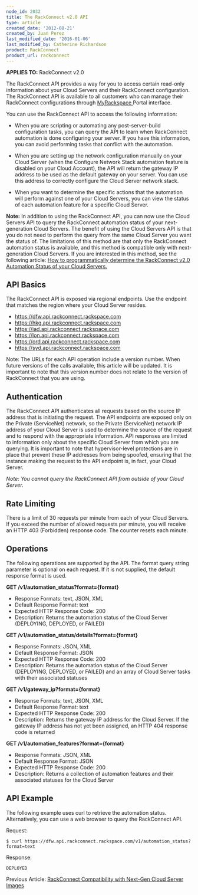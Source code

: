 ```yaml
---
node_id: 2032
title: The RackConnect v2.0 API
type: article
created_date: '2012-08-21'
created_by: Juan Perez
last_modified_date: '2016-01-06'
last_modified_by: Catherine Richardson
product: RackConnect
product_url: rackconnect
---
```


**APPLIES TO:** RackConnect v2.0

The RackConnect API provides a way for you to access certain read-only
information about your Cloud Servers and their RackConnect
configuration. The RackConnect API is available to all customers who can
manage their RackConnect configurations
through [MyRackspace ](https://my.rackspace.com/)Portal interface.

You can use the RackConnect API to access the following information:

-   When you are scripting or automating any post-server-build
    configuration tasks, you can query the API to learn when RackConnect
    automation is done configuring your server. If you have this
    information, you can avoid performing tasks that conflict with
    the automation.

-   When you are setting up the network configuration manually on your
    Cloud Server (when the Configure Network Stack automation feature is
    disabled on your Cloud Account), the API will return the gateway IP
    address to be used as the default gateway on your server. You can
    use this address to correctly configure the Cloud Server
    network stack.

-   When you want to determine the specific actions that the automation
    will perform against one of your Cloud Servers, you can view the
    status of each automation feature for a specific Cloud Server.

**Note:** In addition to using the RackConnect API, you can now use the
Cloud Servers API to query the RackConnect automation status of your
next-generation Cloud Servers. The benefit of using the Cloud Servers
API is that you do not need to perform the query from the same Cloud
Server you want the status of. The limitations of this method are that
only the RackConnect automation status is available, and this method is
compatible only with next-generation Cloud Servers. If you are
interested in this method, see the following article: [How to
programmatically determine the RackConnect v2.0 Automation Status of
your Cloud
Servers.](/how-to/how-to-programmatically-determine-the-rackconnect-v20-automation-status-of-your-cloud)

API Basics
----------

The RackConnect API is exposed via regional endpoints. Use the endpoint
that matches the region where your Cloud Server resides.

-   https://dfw.api.rackconnect.rackspace.com
-   https://hkg.api.rackconnect.rackspace.com
-   https://iad.api.rackconnect.rackspace.com
-   https://lon.api.rackconnect.rackspace.com
-   https://ord.api.rackconnect.rackspace.com
-   https://syd.api.rackconnect.rackspace.com

Note: The URLs for each API operation include a version number. When
future versions of the calls available, this article will be updated. It
is important to note that this version number does not relate to the
version of RackConnect that you are using.

Authentication
--------------

The RackConnect API authenticates all requests based on the source IP
address that is initiating the request. The API endpoints are exposed
only on the Private (ServiceNet) network, so the Private (ServiceNet)
network IP address of your Cloud Server is used to determine the source
of the request and to respond with the appropriate information. API
responses are limited to information only about the specific Cloud
Server from which you are querying. It is important to note that
hypervisor-level protections are in place that prevent these IP
addresses from being spoofed, ensuring that the instance making the
request to the API endpoint is, in fact, your Cloud Server.

*Note: You cannot query the RackConnect API from outside of your Cloud
Server.*

Rate Limiting
-------------

There is a limit of 30 requests per minute from each of your Cloud
Servers. If you exceed the number of allowed requests per minute, you
will receive an HTTP 403 (Forbidden) response code. The counter resets
each minute.

Operations
----------

The following operations are supported by the API. The format query
string parameter is optional on each request. If it is not supplied, the
default response format is used.

**GET /v1/automation\_status?format={format}**

-   Response Formats: text, JSON, XML
-   Default Response Format: text
-   Expected HTTP Response Code: 200
-   Description: Returns the automation status of the Cloud Server
    (DEPLOYING, DEPLOYED, or FAILED)

**GET /v1/automation\_status/details?format={format}**

-   Response Formats: JSON, XML
-   Default Response Format: JSON
-   Expected HTTP Response Code: 200
-   Description: Returns the automation status of the Cloud Server
    (DEPLOYING, DEPLOYED, or FAILED) and an array of Cloud Server tasks
    with their associated statuses

**GET /v1/gateway\_ip?format={format}**

-   Response Formats: text, JSON, XML
-   Default Response Format: text
-   Expected HTTP Response Code: 200
-   Description: Returns the gateway IP address for the Cloud Server. If
    the gateway IP address has not yet been assigned, an HTTP 404
    response code is returned

**GET /v1/automation\_features?format={format}**

-   Response Formats: JSON, XML
-   Default Response Format: JSON
-   Expected HTTP Response Code: 200
-   Description: Returns a collection of automation features and their
    associated statuses for the Cloud Server

API Example
-----------

The following example uses curl to retrieve the automation status.
Alternatively, you can use a web browser to query the RackConnect API.

Request:

    $ curl https://dfw.api.rackconnect.rackspace.com/v1/automation_status?format=text

Response:

    DEPLOYED

Previous Article: [RackConnect Compatibility with Next-Gen Cloud Server
Images](/how-to/rackconnect-v20-compatibility-with-cloud-servers-images)

